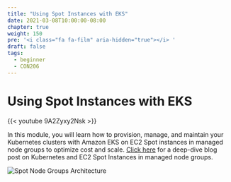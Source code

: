 ```yaml
---
title: "Using Spot Instances with EKS"
date: 2021-03-08T10:00:00-08:00
chapter: true
weight: 150
pre: '<i class="fa fa-film" aria-hidden="true"></i> '
draft: false
tags:
  - beginner
  - CON206
---
```


# Using Spot Instances with EKS

{{< youtube 9A2Zyxy2Nsk >}}

In this module, you will learn how to provision, manage, and maintain your Kubernetes clusters with Amazon EKS on EC2 Spot instances in managed node groups to optimize cost and scale. [Click here](https://aws.amazon.com/blogs/containers/amazon-eks-now-supports-provisioning-and-managing-ec2-spot-instances-in-managed-node-groups/) for a deep-dive blog post on Kubernetes and EC2 Spot Instances in managed node groups.

![Spot Node Groups Architecture](/images/spotworkers/spot_nodegroup_arch.png)